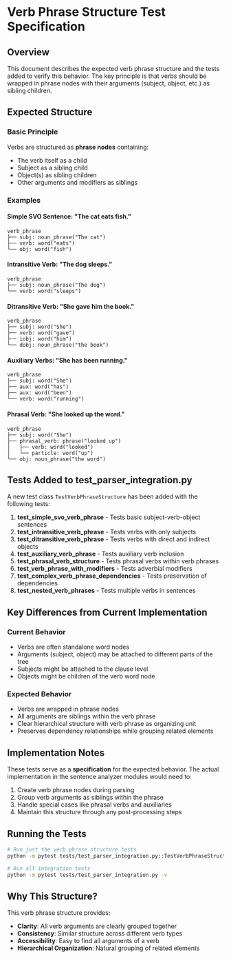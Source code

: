 # Verb Phrase Structure Test Specification

## Overview

This document describes the expected verb phrase structure and the tests added to verify this behavior. The key principle is that verbs should be wrapped in phrase nodes with their arguments (subject, object, etc.) as sibling children.

## Expected Structure

### Basic Principle

Verbs are structured as **phrase nodes** containing:
- The verb itself as a child
- Subject as a sibling child 
- Object(s) as sibling children
- Other arguments and modifiers as siblings

### Examples

#### Simple SVO Sentence: "The cat eats fish."
```
verb_phrase
├── subj: noun_phrase("The cat")
├── verb: word("eats")
└── obj: word("fish")
```

#### Intransitive Verb: "The dog sleeps."
```
verb_phrase
├── subj: noun_phrase("The dog")
└── verb: word("sleeps")
```

#### Ditransitive Verb: "She gave him the book."
```
verb_phrase
├── subj: word("She")
├── verb: word("gave")
├── iobj: word("him")
└── dobj: noun_phrase("the book")
```

#### Auxiliary Verbs: "She has been running."
```
verb_phrase
├── subj: word("She")
├── aux: word("has")
├── aux: word("been")
└── verb: word("running")
```

#### Phrasal Verb: "She looked up the word."
```
verb_phrase
├── subj: word("She")
├── phrasal_verb: phrase("looked up")
│   ├── verb: word("looked")
│   └── particle: word("up")
└── obj: noun_phrase("the word")
```

## Tests Added to test_parser_integration.py

A new test class `TestVerbPhraseStructure` has been added with the following tests:

1. **test_simple_svo_verb_phrase** - Tests basic subject-verb-object sentences
2. **test_intransitive_verb_phrase** - Tests verbs with only subjects
3. **test_ditransitive_verb_phrase** - Tests verbs with direct and indirect objects
4. **test_auxiliary_verb_phrase** - Tests auxiliary verb inclusion
5. **test_phrasal_verb_structure** - Tests phrasal verbs within verb phrases
6. **test_verb_phrase_with_modifiers** - Tests adverbial modifiers
7. **test_complex_verb_phrase_dependencies** - Tests preservation of dependencies
8. **test_nested_verb_phrases** - Tests multiple verbs in sentences

## Key Differences from Current Implementation

### Current Behavior
- Verbs are often standalone word nodes
- Arguments (subject, object) may be attached to different parts of the tree
- Subjects might be attached to the clause level
- Objects might be children of the verb word node

### Expected Behavior
- Verbs are wrapped in phrase nodes
- All arguments are siblings within the verb phrase
- Clear hierarchical structure with verb phrase as organizing unit
- Preserves dependency relationships while grouping related elements

## Implementation Notes

These tests serve as a **specification** for the expected behavior. The actual implementation in the sentence analyzer modules would need to:

1. Create verb phrase nodes during parsing
2. Group verb arguments as siblings within the phrase
3. Handle special cases like phrasal verbs and auxiliaries
4. Maintain this structure through any post-processing steps

## Running the Tests

```bash
# Run just the verb phrase structure tests
python -m pytest tests/test_parser_integration.py::TestVerbPhraseStructure -v

# Run all integration tests
python -m pytest tests/test_parser_integration.py -v
```

## Why This Structure?

This verb phrase structure provides:
- **Clarity**: All verb arguments are clearly grouped together
- **Consistency**: Similar structure across different verb types
- **Accessibility**: Easy to find all arguments of a verb
- **Hierarchical Organization**: Natural grouping of related elements 